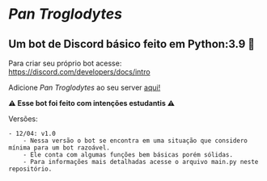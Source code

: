 # *Pan Troglodytes*

## Um bot de Discord básico feito em Python:3.9 🐍

Para criar seu próprio bot acesse: https://discord.com/developers/docs/intro

Adicione *Pan Troglodytes* ao seu server <a href=" https://discord.com/api/oauth2/authorize?client_id=1086364822213509241&permissions=1634235574336&scope=bot">aqui!</a>

**⚠ Esse bot foi feito com intenções estudantis ⚠**

Versões:

    - 12/04: v1.0
        - Nessa versão o bot se encontra em uma situação que considero mínima para um bot razoável.
        - Ele conta com algumas funções bem básicas porém sólidas.
        - Para informações mais detalhadas acesse o arquivo main.py neste repositório.
